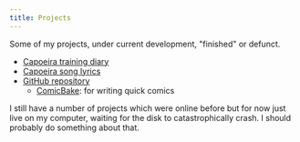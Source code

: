 ```yaml
---
title: Projects
---
```

Some of my projects, under current development, "finished" or defunct.

*   [Capoeira training diary](/pages/capoeira-training-diary.html)
*   [Capoeira song lyrics](/pages/capoeira-songs.html)
*   [GitHub repository](http://github.com/dougalstanton)
    *   [ComicBake](/pages/comicbake.html): for writing quick comics

I still have a number of projects which were online before but for now
just live on my computer, waiting for the disk to catastrophically
crash. I should probably do something about that.
